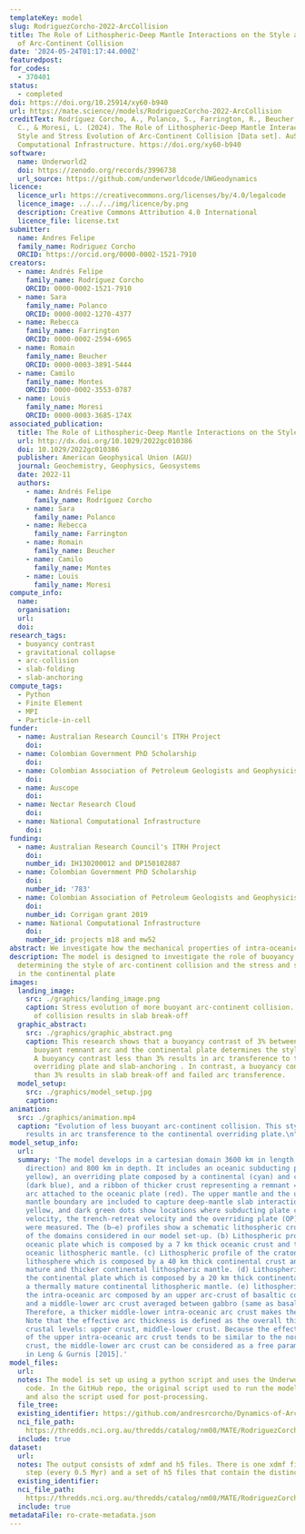```yaml
---
templateKey: model
slug: RodriguezCorcho-2022-ArcCollision
title: The Role of Lithospheric-Deep Mantle Interactions on the Style and Stress Evolution
  of Arc-Continent Collision
date: '2024-05-24T01:17:44.000Z'
featuredpost:
for_codes:
  - 370401
status:
  - completed
doi: https://doi.org/10.25914/xy60-b940
url: https://mate.science//models/RodriguezCorcho-2022-ArcCollision
creditText: Rodríguez Corcho, A., Polanco, S., Farrington, R., Beucher, R., Montes,
  C., & Moresi, L. (2024). The Role of Lithospheric-Deep Mantle Interactions on the
  Style and Stress Evolution of Arc-Continent Collision [Data set]. AuScope, National
  Computational Infrastructure. https://doi.org/xy60-b940
software:
  name: Underworld2
  doi: https://zenodo.org/records/3996738
  url_source: https://github.com/underworldcode/UWGeodynamics
licence:
  licence_url: https://creativecommons.org/licenses/by/4.0/legalcode
  licence_image: ../../../img/licence/by.png
  description: Creative Commons Attribution 4.0 International
  licence_file: license.txt
submitter:
  name: Andres Felipe
  family_name: Rodriguez Corcho
  ORCID: https://orcid.org/0000-0002-1521-7910
creators:
  - name: Andrés Felipe
    family_name: Rodríguez Corcho
    ORCID: 0000-0002-1521-7910
  - name: Sara
    family_name: Polanco
    ORCID: 0000-0002-1270-4377
  - name: Rebecca
    family_name: Farrington
    ORCID: 0000-0002-2594-6965
  - name: Romain
    family_name: Beucher
    ORCID: 0000-0003-3891-5444
  - name: Camilo
    family_name: Montes
    ORCID: 0000-0002-3553-0787
  - name: Louis
    family_name: Moresi
    ORCID: 0000-0003-3685-174X
associated_publication:
  title: The Role of Lithospheric‐Deep Mantle Interactions on the Style and Stress Evolution of Arc‐Continent Collision
  url: http://dx.doi.org/10.1029/2022gc010386
  doi: 10.1029/2022gc010386
  publisher: American Geophysical Union (AGU)
  journal: Geochemistry, Geophysics, Geosystems
  date: 2022-11
  authors:
    - name: Andrés Felipe
      family_name: Rodríguez Corcho
    - name: Sara
      family_name: Polanco
    - name: Rebecca
      family_name: Farrington
    - name: Romain
      family_name: Beucher
    - name: Camilo
      family_name: Montes
    - name: Louis
      family_name: Moresi
compute_info:
  name:
  organisation:
  url:
  doi:
research_tags:
  - buoyancy contrast
  - gravitational collapse
  - arc-collision
  - slab-folding
  - slab-anchoring
compute_tags:
  - Python
  - Finite Element
  - MPI
  - Particle-in-cell
funder:
  - name: Australian Research Council's ITRH Project
    doi:
  - name: Colombian Government PhD Scholarship
    doi:
  - name: Colombian Association of Petroleum Geologists and Geophysicists
    doi:
  - name: Auscope
    doi:
  - name: Nectar Research Cloud
    doi:
  - name: National Computational Infrastructure
    doi:
funding:
  - name: Australian Research Council's ITRH Project
    doi:
    number_id: IH130200012 and DP150102887
  - name: Colombian Government PhD Scholarship
    doi:
    number_id: '783'
  - name: Colombian Association of Petroleum Geologists and Geophysicists
    doi:
    number_id: Corrigan grant 2019
  - name: National Computational Infrastructure
    doi:
    number_id: projects m18 and mw52
abstract: We investigate how the mechanical properties of intra-oceanic arcs affect the collision style and associated stress-strain evolution with buoyancy-driven models of subduction that accurately reproduce the dynamic interaction of the lithosphere and mantle. We performed a series of simulations only varying the effective arc thickness as it controls the buoyancy of intra-oceanic arcs. Our simulations spontaneously evolve into two contrasting styles of collision that are controlled by a 3% density contrast between the arc and the continental plate. In simulations with less buoyant arcs (15–31 km; effective thickness), we observe arc-transference to the overriding plate and slab-anchoring and folding at the 660 km transition zone that result in fluctuations in the slab dip, strain-stress regime, surface kinematics, and viscous dissipation. After slab-folding occurs, the gravitational potential energy is dissipated in the form of lithospheric flow causing lithospheric extension in the overriding plate. Conversely, simulations with more buoyant arcs (32–35 km; effective thickness) do not lead to arc-transference and result in slab break-off, which causes an asymptotic trend in surface kinematics, viscous dissipation and strain-stress regime, and lithospheric extension in the overriding plate. The results of our numerical modeling highlight the importance of slab-anchoring and folding in the 660 km transition zone on increasing the mechanical coupling of the subduction system.
description: The model is designed to investigate the role of buoyancy contrasts in
  determining the style of arc-continent collision and the stress and strain evolution
  in the continental plate
images:
  landing_image:
    src: ./graphics/landing_image.png
    caption: Stress evolution of more buoyant arc-continent collision. This style
      of collision results in slab break-off
  graphic_abstract:
    src: ./graphics/graphic_abstract.png
    caption: This research shows that a buoyancy contrast of 3% between the colliding
      buoyant remnant arc and the continental plate determines the style of collision.
      A buoyancy contrast less than 3% results in arc transference to the continental
      overriding plate and slab-anchoring . In contrast, a buoyancy contrast more
      than 3% results in slab break-off and failed arc transference.
  model_setup:
    src: ./graphics/model_setup.jpg
    caption:
animation:
  src: ./graphics/animation.mp4
  caption: "Evolution of less buoyant arc-continent collision. This style of collision
    results in arc transference to the continental overriding plate.\n"
model_setup_info:
  url:
  summary: 'The model develops in a cartesian domain 3600 km in length (in the horizontal
    direction) and 800 km in depth. It includes an oceanic subducting plate (dark
    yellow), an overriding plate composed by a continental (cyan) and cratonic domain
    (dark blue), and a ribbon of thicker crust representing a remnant = intra-oceanic
    arc attached to the oceanic plate (red). The upper mantle and the upper-lower
    mantle boundary are included to capture deep-mantle slab interactions. Orange,
    yellow, and dark green dots show locations where subducting plate convergence
    velocity, the trench-retreat velocity and the overriding plate (OP) retreat velocity
    were measured. The (b–e) profiles show a schematic lithospheric cross-section
    of the domains considered in our model set-up. (b) Lithospheric profile of the
    oceanic plate which is composed by a 7 km thick oceanic crust and the cold-brittle
    oceanic lithospheric mantle. (c) Lithospheric profile of the cratonic continental
    lithosphere which is composed by a 40 km thick continental crust and a thermally
    mature and thicker continental lithospheric mantle. (d) Lithospheric profile of
    the continental plate which is composed by a 20 km thick continental crust and
    a thermally mature continental lithospheric mantle. (e) lithospheric profile of
    the intra-oceanic arc composed by an upper arc-crust of basaltic composition,
    and a middle-lower arc crust averaged between gabbro (same as basalt) and tonalite.
    Therefore, a thicker middle-lower intra-oceanic arc crust makes the arc more buoyant.
    Note that the effective arc thickness is defined as the overall thickness of all
    crustal levels: upper crust, middle-lower crust. Because the effective thickness
    of the upper intra-oceanic arc crust tends to be similar to the normal oceanic
    crust, the middle-lower arc crust can be considered as a free parameter as implemented
    in Leng & Gurnis [2015].'
model_files:
  url:
  notes: The model is set up using a python script and uses the Underworld 2 geodynamic
    code. In the GitHub repo, the original script used to run the model is available,
    and also the script used for post-processing.
  file_tree:
  existing_identifier: https://github.com/andresrcorcho/Dynamics-of-Arc-Continent-Collision
  nci_file_path:
    https://thredds.nci.org.au/thredds/catalog/nm08/MATE/RodriguezCorcho-2022-ArcCollision/catalog.html
  include: true
dataset:
  url:
  notes: The output consists of xdmf and h5 files. There is one xdmf file per time
    step (every 0.5 Myr) and a set of h5 files that contain the distinct model properties.
  existing_identifier:
  nci_file_path:
    https://thredds.nci.org.au/thredds/catalog/nm08/MATE/RodriguezCorcho-2022-ArcCollision/catalog.html
  include: true
metadataFile: ro-crate-metadata.json
---
```

